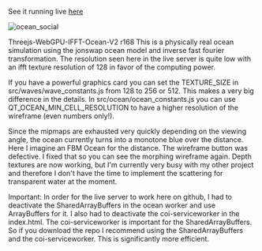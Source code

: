 See it running live [here](https://spiri0.github.io/Threejs-WebGPU-IFFT-Ocean-V2/index.html)

![ocean_social](https://github.com/user-attachments/assets/31a04239-c9e2-4e16-ac56-af78e51e4560)


Threejs-WebGPU-IFFT-Ocean-V2 r168
This is a physically real ocean simulation using the jonswap ocean model and inverse fast fourier transformation. The resolution seen here in the live server is quite low with an ifft texture resolution of 128 in favor of the computing power.

If you have a powerful graphics card you can set the TEXTURE_SIZE in src/waves/wave_constants.js from 128 to 256 or 512. This makes a very big difference in the details.
In src/ocean/ocean_constants.js you can use QT_OCEAN_MIN_CELL_RESOLUTION to have a higher resolution of the wireframe (even numbers only!).

Since the mipmaps are exhausted very quickly depending on the viewing angle, the ocean currently turns into a monotone blue over the distance. Here I imagine an FBM Ocean for the distance.
The wireframe button was defective. I fixed that so you can see the morphing wireframe again. 
Depth textures are now working, but I'm currently very busy with my other project and therefore I don't have the time to implement the scattering for transparent water at the moment.

Important: In order for the live server to work here on github, I had to deactivate the SharedArrayBuffers in the ocean worker and use ArrayBuffers for it. I also had to deactivate the coi-serviceworker in the index.html. The coi-serviceworker is important for the SharedArrayBuffers. So if you download the repo I recommend using the SharedArrayBuffers and the coi-serviceworker. This is significantly more efficient.








